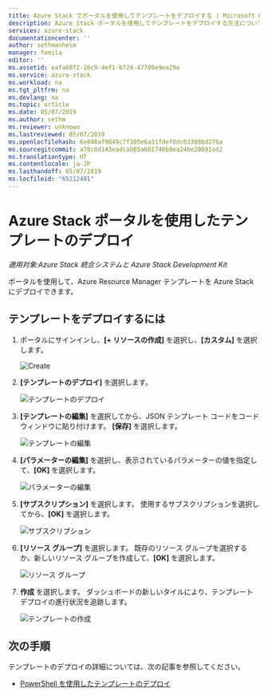 ```yaml
---
title: Azure Stack でポータルを使用してテンプレートをデプロイする | Microsoft Docs
description: Azure Stack ポータルを使用してテンプレートをデプロイする方法について説明します。
services: azure-stack
documentationcenter: ''
author: sethmanheim
manager: femila
editor: ''
ms.assetid: eafa60f2-16c9-4ef1-b724-47709e9ea29e
ms.service: azure-stack
ms.workload: na
ms.tgt_pltfrm: na
ms.devlang: na
ms.topic: article
ms.date: 05/07/2019
ms.author: sethm
ms.reviewer: unknown
ms.lastreviewed: 05/07/2019
ms.openlocfilehash: 6e848af9049c7f105e6a31fdef8dc03308bd276a
ms.sourcegitcommit: a78c0d143eadcab65a601746b9ea24be28091ad2
ms.translationtype: HT
ms.contentlocale: ja-JP
ms.lasthandoff: 05/07/2019
ms.locfileid: "65212481"
---
```

# <a name="deploy-templates-using-the-azure-stack-portal"></a>Azure Stack ポータルを使用したテンプレートのデプロイ

*適用対象:Azure Stack 統合システムと Azure Stack Development Kit*

ポータルを使用して、Azure Resource Manager テンプレートを Azure Stack にデプロイできます。

## <a name="to-deploy-a-template"></a>テンプレートをデプロイするには

1. ポータルにサインインし、**[+ リソースの作成]** を選択し、**[カスタム]** を選択します。

   ![Create](media/azure-stack-deploy-template-portal/template-deploy1.png)

1. **[テンプレートのデプロイ]** を選択します。

   ![テンプレートのデプロイ](media/azure-stack-deploy-template-portal/template-deploy2.png)

1. **[テンプレートの編集]** を選択してから、JSON テンプレート コードをコード ウィンドウに貼り付けます。 **[保存]** を選択します。

   ![テンプレートの編集](media/azure-stack-deploy-template-portal/template-deploy3.png)

1. **[パラメーターの編集]** を選択し、表示されているパラメーターの値を指定して、**[OK]** を選択します。

   ![パラメーターの編集](media/azure-stack-deploy-template-portal/template-deploy4.png)

1. **[サブスクリプション]** を選択します。 使用するサブスクリプションを選択してから、**[OK]** を選択します。

   ![サブスクリプション](media/azure-stack-deploy-template-portal/template-deploy5.png)

1. **[リソース グループ]** を選択します。 既存のリソース グループを選択するか、新しいリソース グループを作成して、**[OK]** を選択します。

   ![リソース グループ](media/azure-stack-deploy-template-portal/template-deploy6.png)

1. **作成** を選択します。 ダッシュボードの新しいタイルにより、テンプレート デプロイの進行状況を追跡します。

   ![テンプレートの作成](media/azure-stack-deploy-template-portal/template-deploy7.png)

## <a name="next-steps"></a>次の手順

テンプレートのデプロイの詳細については、次の記事を参照してください。

- [PowerShell を使用したテンプレートのデプロイ](azure-stack-deploy-template-powershell.md)
